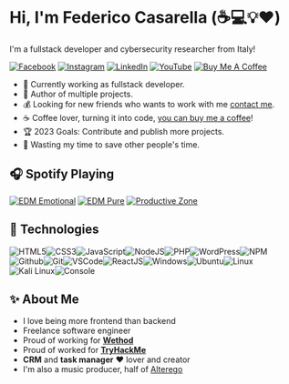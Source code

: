 # Hi, I'm Federico Casarella (:coffee::computer::bulb::heart:)

I'm a fullstack developer and cybersecurity researcher from Italy!

[![Facebook](https://img.shields.io/badge/facebook-%231877F2.svg?&style=for-the-badge&logo=facebook&logoColor=white)](https://www.facebook.com/federico.casarella) [![Instagram](https://img.shields.io/badge/Instagram-E4405F?style=for-the-badge&logo=instagram&logoColor=white)](https://www.instagram.com/fred_aaberg/) [![LinkedIn](https://img.shields.io/badge/linkedin-%230077B5.svg?&style=for-the-badge&logo=linkedin&logoColor=white)](https://www.linkedin.com/in/federico-casarella-b43b03149/) [![YouTube](https://img.shields.io/badge/youtube-%23FF0000.svg?&style=for-the-badge&logo=youtube&logoColor=white)](https://www.youtube.com/channel/UC9t9itV1fbPswtIgEv8hvbg) [![Buy Me A Coffee](https://img.shields.io/badge/buy%20me%20a%20coffee-%23ff813f.svg?&style=for-the-badge&logo=buy-me-a-coffee&logoColor=white)](https://ko-fi.com/fedecasa97)

- :muscle: Currently working as fullstack developer.
- :gift_heart: Author of multiple projects.
- :moneybag: Looking for new friends who wants to work with me [contact me](mailto:federico97casarella@gmail.com).
- :coffee: Coffee lover, turning it into code, [you can buy me a coffee](https://ko-fi.com/zappp)!
- :trophy: 2023 Goals: Contribute and publish more projects.
- :dart: Wasting my time to save other people's time.

## :headphones: Spotify Playing

[![EDM Emotional](https://img.shields.io/badge/EDM%20Emotional-%231DB954.svg?&style=for-the-badge&logo=spotify&logoColor=white)](https://open.spotify.com/playlist/5aFomiYfEoabNqNUSTP0cV?si=8dbb2049f35d4a3f) [![EDM Pure](https://img.shields.io/badge/EDM%20Pure-%231DB954.svg?&style=for-the-badge&logo=spotify&logoColor=white)](https://open.spotify.com/playlist/1aCqXAcqtm40qN1jExoaAc?si=b67bb3c33ac14e66) [![Productive Zone](https://img.shields.io/badge/Productive%20zone-%231DB954.svg?&style=for-the-badge&logo=spotify&logoColor=white)](https://open.spotify.com/playlist/1Vt3ahELCdZ6tEAYUy8mNy?si=1f66f4cbd6c845f8)

## :wrench: Technologies

![HTML5](https://img.icons8.com/color/30/html-5.png)![CSS3](https://img.icons8.com/color/30/css3.png)![JavaScript](https://img.icons8.com/color/30/javascript.png)![NodeJS](https://img.icons8.com/color/30/nodejs.png)![PHP](https://img.icons8.com/color/30/php.png)![WordPress](https://img.icons8.com/color/30/wordpress.png)![NPM](https://img.icons8.com/color/30/npm.png)![Github](https://img.icons8.com/material-outlined/30/github.png)![Git](https://img.icons8.com/color/30/git.png)![VSCode](https://img.icons8.com/color/30/visual-studio-code-2019.png)![ReactJS](https://img.icons8.com/color/30/react-native.png)![Windows](https://img.icons8.com/color/30/windows-10.png)![Ubuntu](https://img.icons8.com/color/30/ubuntu--v1.png)![Linux](https://img.icons8.com/color/30/linux.png)![Kali Linux](https://img.icons8.com/color/30/kali-linux.png)![Console](https://img.icons8.com/color/30/console.png)

## :sparkles: About Me

- I love being more frontend than backend
- Freelance software engineer
- Proud of working for __[Wethod](https://www.wethod.com/)__
- Proud of worked for __[TryHackMe](https://tryhackme.com/)__
- **CRM** and **task manager** :heart: lover and creator
- I'm also a music producer, half of [Alterego](https://open.spotify.com/artist/55QJ0WbNetVYKvRU0BFYxc?si=TF3gzsSIQ5-zu85tKLXgMw)
